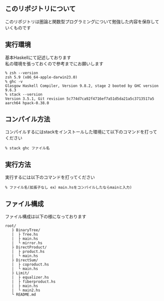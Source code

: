 ## このリポジトリについて
<p>このリポジトリは圏論と関数型プログラミングについて勉強した内容を保存していくものです<br></p>

## 実行環境
<p>基本Haskellにて記述しております<br>
私の環境を張っておくので参考までにお願いします</p>

```
% zsh --version
zsh 5.9 (x86_64-apple-darwin23.0)
% ghc -v
Glasgow Haskell Compiler, Version 9.8.2, stage 2 booted by GHC version 9.6.3
% stack --version
Version 3.5.1, Git revision 5c774d7ca92f4716ef7a51d5da21a5c3713517a5 aarch64 hpack-0.38.0
```

## コンパイル方法
<p>コンパイルするにはstackをインストールした環境にて以下のコマンドを打ってください</p>

```
% stack ghc ファイル名
```

## 実行方法
<p>実行するには以下のコマンドを打ってください</p>

```
% ファイル名(拡張子なし ex）main.hsをコンパイルしたならmainと入力)
```

## ファイル構成
<p>ファイル構成は以下の様になっております</p>

```
root/
   ├ BinaryTree/
   |  ├ Tree.hs
   |  ├ main.hs
   |  └ mirror.hs
   ├ DirectProduct/
   |  ├ product.hs
   |  └ main.hs
   ├ DirectSum/
   |  ├ coproduct.hs
   |  └ main.hs
   ├ Limit/
   |  ├ equalizer.hs
   |  ├ fiberproduct.hs
   |  ├ main.hs
   |  └ main2.hs
   └ README.md
```
